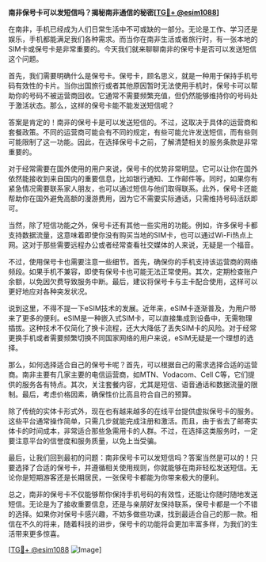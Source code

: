 **南非保号卡可以发短信吗？揭秘南非通信的秘密[[TG💪+ @esim1088](https://t.me/s/esim1088)]**

在南非，手机已经成为人们日常生活中不可或缺的一部分。无论是工作、学习还是娱乐，手机都能满足我们各种需求。而当你在南非生活或者旅行时，有一张本地的SIM卡或保号卡是非常重要的。今天我们就来聊聊南非的保号卡是否可以发送短信这个问题。

首先，我们需要明确什么是保号卡。保号卡，顾名思义，就是一种用于保持手机号码有效性的卡片。当你出国旅行或者其他原因暂时无法使用手机时，保号卡可以帮助你的号码不被运营商回收。它通常不需要频繁充值，但仍然能够维持你的号码处于激活状态。那么，这样的保号卡能不能发送短信呢？

答案是肯定的！南非的保号卡是可以发送短信的。不过，这取决于具体的运营商和套餐政策。不同的运营商可能会有不同的规定，有些可能允许发送短信，而有些则可能限制了这一功能。因此，在选择保号卡之前，了解清楚相关的服务条款是非常重要的。

对于经常需要在国外使用的用户来说，保号卡的优势非常明显。它可以让你在国外依然能接收到来自国内的重要信息，比如银行通知、工作邮件等。同时，如果你有紧急情况需要联系家人朋友，也可以通过短信与他们取得联系。此外，保号卡还能帮助你在国外避免高额的漫游费用，因为它不需要实际通话，只需维持号码活跃即可。

当然，除了短信功能之外，保号卡还有其他一些实用的功能。例如，许多保号卡都支持数据流量，这意味着即使你没有购买当地的SIM卡，也可以通过Wi-Fi热点上网。这对于那些需要远程办公或者经常查看社交媒体的人来说，无疑是一个福音。

不过，使用保号卡也需要注意一些细节。首先，确保你的手机支持该运营商的网络频段。如果手机不兼容，即使有保号卡也可能无法正常使用。其次，定期检查账户余额，以免因欠费导致服务中断。最后，建议将保号卡与主卡配合使用，这样可以更好地应对各种突发状况。

说到这里，不得不提一下eSIM技术的发展。近年来，eSIM卡逐渐普及，为用户带来了更多的便利。eSIM是一种嵌入式SIM卡，可以直接集成到设备中，无需物理插拔。这种技术不仅简化了换卡流程，还大大降低了丢失SIM卡的风险。对于经常更换手机或者需要频繁切换不同国家网络的用户来说，eSIM无疑是一个理想的选择。

那么，如何选择适合自己的保号卡呢？首先，可以根据自己的需求选择合适的运营商。南非主要有几家主要的电信运营商，如MTN、Vodacom、Cell C等，它们提供的服务各有特点。其次，关注套餐内容，尤其是短信、语音通话和数据流量的限制。最后，考虑价格因素，确保性价比高且符合自己的预算。

除了传统的实体卡形式外，现在也有越来越多的在线平台提供虚拟保号卡的服务。这些平台通常操作简单，只需几步就能完成注册和激活。而且，由于省去了邮寄实体卡的时间成本，非常适合那些急需用卡的人群。不过，在选择这类服务时，一定要注意平台的信誉度和服务质量，以免上当受骗。

最后，让我们回到最初的问题：南非保号卡可以发短信吗？答案当然是可以的！只要选择了合适的保号卡，并遵循相关使用规则，你就能够在南非轻松发送短信。无论你是短期游客还是长期居民，一张保号卡都能为你带来极大的便利。

总之，南非的保号卡不仅能够帮你保持手机号码的有效性，还能让你随时随地发送短信。无论是为了接收重要信息，还是与亲朋好友保持联系，保号卡都是一个不错的选择。如果你对保号卡感兴趣，不妨多做些功课，找到最适合自己的那一款。相信在不久的将来，随着科技的进步，保号卡的功能将会更加丰富多样，为我们的生活带来更多惊喜。

[[TG💪+ @esim1088](https://t.me/s/esim1088) ![Image](https://i.postimg.cc/4NQfJmqS/Snipaste-2025-05-13-00-14-12.png)]